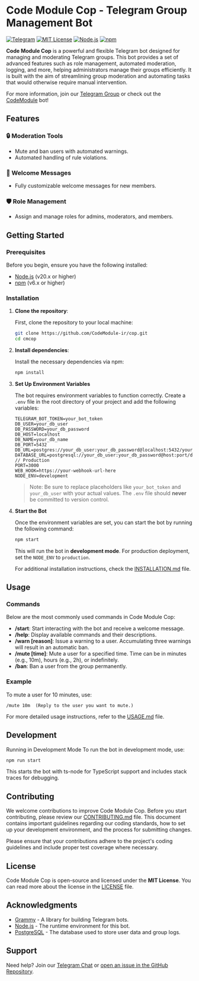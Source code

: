 # Code Module Cop - Telegram Group Management Bot

[![Telegram](https://img.shields.io/badge/Telegram-Join%20Chat-blue)](https://t.me/cmcopbot)
[![MIT License](https://img.shields.io/badge/license-MIT-green)](./LICENSE)
[![Node.js](https://img.shields.io/badge/Node.js-%3E%3D20.x-brightgreen)](https://nodejs.org/)
[![npm](https://img.shields.io/badge/npm-%3E%3D6.x-orange)](https://www.npmjs.com/)

**Code Module Cop** is a powerful and flexible Telegram bot designed for managing and moderating Telegram groups. This bot provides a set of advanced features such as role management, automated moderation, logging, and more, helping administrators manage their groups efficiently. It is built with the aim of streamlining group moderation and automating tasks that would otherwise require manual intervention.

For more information, join our [Telegram Group](https://t.me/cmcopbot) or check out the [CodeModule](https://t.me/CodeModule) bot!

## Features

### 🔒 Moderation Tools

- Mute and ban users with automated warnings.
- Automated handling of rule violations.

### 🎉 Welcome Messages

- Fully customizable welcome messages for new members.

### 🛡️ Role Management

- Assign and manage roles for admins, moderators, and members.

## Getting Started

### Prerequisites

Before you begin, ensure you have the following installed:

- [Node.js](https://nodejs.org/) (v20.x or higher)
- [npm](https://www.npmjs.com/) (v6.x or higher)

### Installation

1. **Clone the repository**:

   First, clone the repository to your local machine:

   ```bash
   git clone https://github.com/CodeModule-ir/cop.git
   cd cmcop
   ```

2. **Install dependencies**:

   Install the necessary dependencies via npm:

   ```bash
   npm install
   ```

3. **Set Up Environment Variables**

   The bot requires environment variables to function correctly. Create a `.env` file in the root directory of your project and add the following variables:

   ```env
   TELEGRAM_BOT_TOKEN=your_bot_token
   DB_USER=your_db_user
   DB_PASSWORD=your_db_password
   DB_HOST=localhost
   DB_NAME=your_db_name
   DB_PORT=5432
   DB_URL=postgres://your_db_user:your_db_password@localhost:5432/your_db_name
   DATABASE_URL=postgresql://your_db_user:your_db_password@host:port/database_name // Production
   PORT=3000
   WEB_HOOK=https://your-webhook-url-here
   NODE_ENV=development
   ```

   > Note: Be sure to replace placeholders like `your_bot_token` and `your_db_user` with your actual values. The `.env` file should **never** be committed to version control.

4. **Start the Bot**

   Once the environment variables are set, you can start the bot by running the following command:

   ```bash
   npm start
   ```

   This will run the bot in **development mode**. For production deployment, set the `NODE_ENV` to `production`.

   For additional installation instructions, check the [INSTALLATION.md](./docs/INSTALLATION.md) file.

## Usage

### Commands

Below are the most commonly used commands in Code Module Cop:

- **/start**: Start interacting with the bot and receive a welcome message.
- **/help**: Display available commands and their descriptions.
- **/warn [reason]**: Issue a warning to a user. Accumulating three warnings will result in an automatic ban.
- **/mute [time]**: Mute a user for a specified time. Time can be in minutes (e.g., 10m), hours (e.g., 2h), or indefinitely.
- **/ban**: Ban a user from the group permanently.

### Example

To mute a user for 10 minutes, use:

```plaintext
/mute 10m  (Reply to the user you want to mute.)
```

For more detailed usage instructions, refer to the [USAGE.md](./docs/USAGE.md) file.

## Development

Running in Development Mode
To run the bot in development mode, use:

```bash
npm run start
```

This starts the bot with ts-node for TypeScript support and includes stack traces for debugging.

## Contributing

We welcome contributions to improve Code Module Cop. Before you start contributing, please review our [CONTRIBUTING.md](./docs/CONTRIBUTING.md) file. This document contains important guidelines regarding our coding standards, how to set up your development environment, and the process for submitting changes.

Please ensure that your contributions adhere to the project's coding guidelines and include proper test coverage where necessary.

## License

Code Module Cop is open-source and licensed under the **MIT License**. You can read more about the license in the [LICENSE](LICENSE) file.

## Acknowledgments

- [Grammy](https://grammy.dev) - A library for building Telegram bots.
- [Node.js](https://nodejs.org) - The runtime environment for this bot.
- [PostgreSQL](https://www.postgresql.org) - The database used to store user data and group logs.

## Support

Need help? Join our [Telegram Chat](https://t.me/cmcopbot) or [open an issue in the GitHub Repository](https://github.com/CodeModule-ir/cop/issues).
